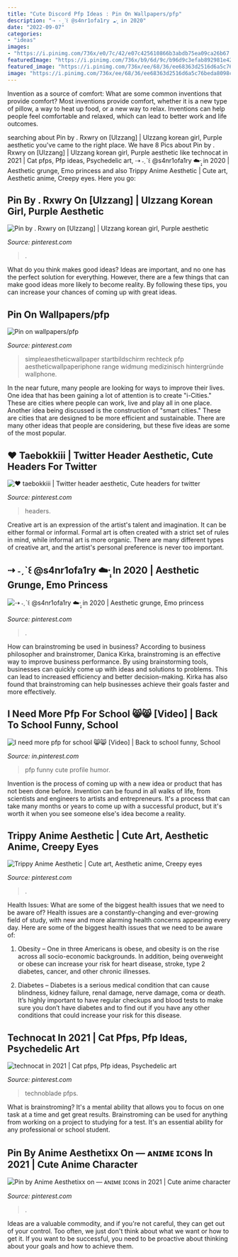 ```yaml
---
title: "Cute Discord Pfp Ideas : Pin On Wallpapers/pfp"
description: "⇢ ˗ˏˋ꒰ @s4nr1ofa1ry ☁️·̩͙ in 2020"
date: "2022-09-07"
categories:
- "ideas"
images:
- "https://i.pinimg.com/736x/e0/7c/42/e07c425610866b3abdb75ea09ca26b67.jpg"
featuredImage: "https://i.pinimg.com/736x/b9/6d/9c/b96d9c3efab892981e4279ce8604b184.jpg"
featured_image: "https://i.pinimg.com/736x/ee/68/36/ee68363d2516d6a5c76beda8098c3318.jpg"
image: "https://i.pinimg.com/736x/ee/68/36/ee68363d2516d6a5c76beda8098c3318.jpg"
---
```



Invention as a source of comfort: What are some common inventions that provide comfort?
Most inventions provide comfort, whether it is a new type of pillow, a way to heat up food, or a new way to relax. Inventions can help people feel comfortable and relaxed, which can lead to better work and life outcomes.

	

		
searching about Pin by . Rxwry on [Ulzzang] | Ulzzang korean girl, Purple aesthetic you've came to the right place. We have 8 Pics about Pin by . Rxwry on [Ulzzang] | Ulzzang korean girl, Purple aesthetic like technocat in 2021 | Cat pfps, Pfp ideas, Psychedelic art, ⇢ ˗ˏˋ꒰ @s4nr1ofa1ry ☁️·̩͙ in 2020 | Aesthetic grunge, Emo princess and also Trippy Anime Aesthetic | Cute art, Aesthetic anime, Creepy eyes. Here you go:
		
    
## Pin By . Rxwry On [Ulzzang] | Ulzzang Korean Girl, Purple Aesthetic

<img loading=lazy src="https://i.pinimg.com/736x/e0/7c/42/e07c425610866b3abdb75ea09ca26b67.jpg" onerror="this.onerror=null;this.src='https://tse4.mm.bing.net/th?id=OIP.5MukImm5WCmw_KyClAHm_gHaHP&amp;pid=15.1';" alt="Pin by . Rxwry on [Ulzzang] | Ulzzang korean girl, Purple aesthetic">

_Source: pinterest.com_

>. 

	

What do you think makes good ideas?
Ideas are important, and no one has the perfect solution for everything. However, there are a few things that can make good ideas more likely to become reality. By following these tips, you can increase your chances of coming up with great ideas.

    
## Pin On Wallpapers/pfp

<img loading=lazy src="https://i.pinimg.com/736x/a8/ee/45/a8ee459fe40bce177807ecb3984a4a13.jpg" onerror="this.onerror=null;this.src='https://tse1.mm.bing.net/th?id=OIP.2vbwPbtnnmUJolvBQ0ra7wHaQC&amp;pid=15.1';" alt="Pin on wallpapers/pfp">

_Source: pinterest.com_

>simpleaestheticwallpaper startbildschirm rechteck pfp aestheticwallpaperiphone range widmung medizinisch hintergründe wallphone. 

	

In the near future, many people are looking for ways to improve their lives. One idea that has been gaining a lot of attention is to create "i-Cities." These are cities where people can work, live and play all in one place. Another idea being discussed is the construction of "smart cities." These are cities that are designed to be more efficient and sustainable. There are many other ideas that people are considering, but these five ideas are some of the most popular.

    
## ♥︎ Taebokkiii | Twitter Header Aesthetic, Cute Headers For Twitter

<img loading=lazy src="https://i.pinimg.com/736x/09/ac/62/09ac62dc3a448b3162d0515fb748188f.jpg" onerror="this.onerror=null;this.src='https://tse4.mm.bing.net/th?id=OIP._C2Mpa37Yw9Yu4Q9LISCVwHaCe&amp;pid=15.1';" alt="♥︎ taebokkiii | Twitter header aesthetic, Cute headers for twitter">

_Source: pinterest.com_

>headers. 

	

Creative art is an expression of the artist's talent and imagination. It can be either formal or informal. Formal art is often created with a strict set of rules in mind, while informal art is more organic. There are many different types of creative art, and the artist's personal preference is never too important.

    
## ⇢ ˗ˏˋ꒰ @s4nr1ofa1ry ☁️·̩͙ In 2020 | Aesthetic Grunge, Emo Princess

<img loading=lazy src="https://i.pinimg.com/736x/a2/ef/97/a2ef97268db5123d2d3917470b91794a.jpg" onerror="this.onerror=null;this.src='https://tse2.mm.bing.net/th?id=OIP.JDWpcunTJSt3gD5Vnr7cQAHaKO&amp;pid=15.1';" alt="⇢ ˗ˏˋ꒰ @s4nr1ofa1ry ☁️·̩͙ in 2020 | Aesthetic grunge, Emo princess">

_Source: pinterest.com_

>. 

	

How can brainstroming be used in business?
According to business philosopher and brainstromer, Danica Kirka, brainstroming is an effective way to improve business performance. By using brainstorming tools, businesses can quickly come up with ideas and solutions to problems. This can lead to increased efficiency and better decision-making. Kirka has also found that brainstroming can help businesses achieve their goals faster and more effectively.

    
## I Need More Pfp For School 😸😸 [Video] | Back To School Funny, School

<img loading=lazy src="https://i.pinimg.com/736x/eb/43/1e/eb431e08b29efe8327ae1b0e79aa70e8.jpg" onerror="this.onerror=null;this.src='https://tse1.mm.bing.net/th?id=OIP.wjNQu5MVgvMwvaVljodmwQHaNK&amp;pid=15.1';" alt="I need more pfp for school 😸😸 [Video] | Back to school funny, School">

_Source: in.pinterest.com_

>pfp funny cute profile humor. 

	

Invention is the process of coming up with a new idea or product that has not been done before. Invention can be found in all walks of life, from scientists and engineers to artists and entrepreneurs. It's a process that can take many months or years to come up with a successful product, but it's worth it when you see someone else's idea become a reality.

    
## Trippy Anime Aesthetic | Cute Art, Aesthetic Anime, Creepy Eyes

<img loading=lazy src="https://i.pinimg.com/736x/ee/68/36/ee68363d2516d6a5c76beda8098c3318.jpg" onerror="this.onerror=null;this.src='https://tse1.mm.bing.net/th?id=OIP.h6fBZk8KDyHqcVXUqjh6DwHaIi&amp;pid=15.1';" alt="Trippy Anime Aesthetic | Cute art, Aesthetic anime, Creepy eyes">

_Source: pinterest.com_

>. 

	

Health Issues: What are some of the biggest health issues that we need to be aware of?
Health issues are a constantly-changing and ever-growing field of study, with new and more alarming health concerns appearing every day. Here are some of the biggest health issues that we need to be aware of:
1. Obesity – One in three Americans is obese, and obesity is on the rise across all socio-economic backgrounds. In addition, being overweight or obese can increase your risk for heart disease, stroke, type 2 diabetes, cancer, and other chronic illnesses.

2. Diabetes – Diabetes is a serious medical condition that can cause blindness, kidney failure, renal damage, nerve damage, coma or death. It’s highly important to have regular checkups and blood tests to make sure you don’t have diabetes and to find out if you have any other conditions that could increase your risk for this disease.


    
## Technocat In 2021 | Cat Pfps, Pfp Ideas, Psychedelic Art

<img loading=lazy src="https://i.pinimg.com/736x/b9/6d/9c/b96d9c3efab892981e4279ce8604b184.jpg" onerror="this.onerror=null;this.src='https://tse1.mm.bing.net/th?id=OIP.HRM3H-WkzeXgAtto-zRCKwHaNK&amp;pid=15.1';" alt="technocat in 2021 | Cat pfps, Pfp ideas, Psychedelic art">

_Source: pinterest.com_

>technoblade pfps. 

	

What is brainstroming? It's a mental ability that allows you to focus on one task at a time and get great results. Brainstroming can be used for anything from working on a project to studying for a test. It's an essential ability for any professional or school student.

    
## Pin By Anime Aesthetixx On — ᴀɴɪᴍᴇ ɪᴄᴏɴs In 2021 | Cute Anime Character

<img loading=lazy src="https://i.pinimg.com/736x/0e/6c/3a/0e6c3a852e92eb1ed3a636e0b716e755.jpg" onerror="this.onerror=null;this.src='https://tse2.mm.bing.net/th?id=OIP.n-y6Oh1UI7ZvcDVMWtE4xQHaHa&amp;pid=15.1';" alt="Pin by Anime Aesthetixx on — ᴀɴɪᴍᴇ ɪᴄᴏɴs in 2021 | Cute anime character">

_Source: pinterest.com_

>. 

	

Ideas are a valuable commodity, and if you're not careful, they can get out of your control. Too often, we just don't think about what we want or how to get it. If you want to be successful, you need to be proactive about thinking about your goals and how to achieve them.


